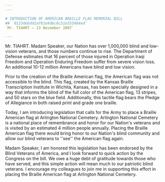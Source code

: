 ```yaml
---
---

# INTRODUCTION OF AMERICAN BRAILLE FLAG MEMORIAL BILL
## `0123debdd1af81e9d6c0c51e555984ed`
`Mr. TIAHRT — 13 November 2007`

---
```



Mr. TIAHRT. Madam Speaker, our Nation has over 1,000,000 blind and 
low-vision veterans, and those numbers continue to rise. The Department 
of Defense estimates that 16 percent of those injured in Operation 
Iraqi Freedom and Operation Enduring Freedom suffer from severe vision 
loss. An additional 10-12 million Americans have blind and low vision.

Prior to the creation of the Braille American flag, the American flag 
was not accessible to the blind. This flag, created by the Kansas 
Braille Transcription Institute in Wichita, Kansas, has been specially 
designed in a way that informs the blind of the full color of the 
American flag, 13 stripes, and 50 stars on the blue field. 
Additionally, this tactile flag bears the Pledge of Allegiance in both 
raised print and grade one braille.

Today, I am introducing legislation that calls for the Army to place 
a Braille American flag at Arlington National Cemetery. Arlington 
National Cemetery is a national place of remembrance and honor for our 
Nation's veterans and is visited by an estimated 4 million people 
annually. Placing the Braille American flag there would bring honor to 
our Nation's blind community and allow our blind veterans to ''see'' 
the American flag again.

Madam Speaker, I am honored this legislation has been endorsed by the 
Blind Veterans of America, and I look forward to quick action by the 
Congress on the bill. We owe a huge debt of gratitude towards those who 
have served, and this simple action will mean much to our patriotic 
blind veterans. I encourage my colleagues to join me in supporting this 
effort in placing the Braille American flag at Arlington National 
Cemetery.
